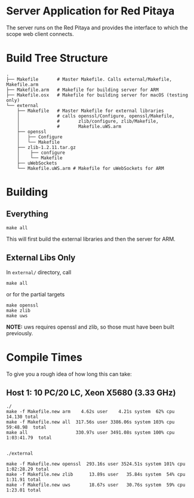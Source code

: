 Server Application for Red Pitaya
=================================

The server runs on the Red Pitaya and provides the interface to which the
scope web client connects.

Build Tree Structure
====================

```
.
├── Makefile       # Master Makefile. Calls external/Makefile, Makefile.arm
├── Makefile.arm   # Makefile for building server for ARM
├── Makefile.osx   # Makefile for building server for macOS (testing only)
└── external
    ├── Makefile   # Master Makefile for external libraries
    │              # calls openssl/Configure, openssl/Makefile,
    │              #       zlib/configure, zlib/Makefile,
    │              #       Makefile.uWS.arm
    ├── openssl
    │   ├── Configure
    │   └── Makefile
    ├── zlib-1.2.11.tar.gz
    │    ├── configure
    │    └── Makefile
    ├── uWebSockets
    └── Makefile.uWS.arm # Makefile for uWebSockets for ARM
```

Building
========

## Everything

```
make all
```

This will first build the external libraries and then the server for ARM.

## External Libs Only

In `external/` directory, call

```
make all
```
or for the partial targets
```
make openssl
make zlib
make uws
```

**NOTE:** uws requires openssl and zlib, so those must have been built
previously.


Compile Times
=============

To give you a rough idea of how long this can take:

## Host 1: 10 PC/20 LC, Xeon X5680 (3.33 GHz)

```
./
make -f Makefile.new arm    4.62s user    4.21s system  62% cpu      14.130 total
make -f Makefile.new all  317.56s user 3386.06s system 103% cpu   59:48.98  total
make all                  330.97s user 3491.08s system 100% cpu 1:03:41.79  total


./external

make -f Makefile.new openssl  293.16s user 3524.51s system 101% cpu 1:02:28.29 total
make -f Makefile.new zlib      13.89s user   35.84s system  54% cpu    1:31.91 total
make -f Makefile.new uws       18.67s user   30.76s system  59% cpu    1:23.01 total
```
